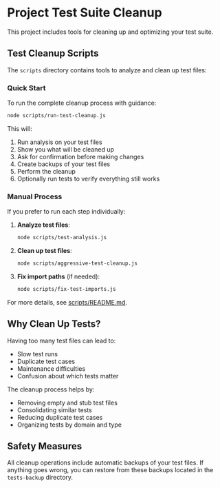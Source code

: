 # Project Test Suite Cleanup

This project includes tools for cleaning up and optimizing your test suite.

## Test Cleanup Scripts

The `scripts` directory contains tools to analyze and clean up test files:

### Quick Start

To run the complete cleanup process with guidance:

```bash
node scripts/run-test-cleanup.js
```

This will:
1. Run analysis on your test files
2. Show you what will be cleaned up
3. Ask for confirmation before making changes
4. Create backups of your test files
5. Perform the cleanup
6. Optionally run tests to verify everything still works

### Manual Process

If you prefer to run each step individually:

1. **Analyze test files**:
   ```bash
   node scripts/test-analysis.js
   ```

2. **Clean up test files**:
   ```bash
   node scripts/aggressive-test-cleanup.js
   ```

3. **Fix import paths** (if needed):
   ```bash
   node scripts/fix-test-imports.js
   ```

For more details, see [scripts/README.md](scripts/README.md).

## Why Clean Up Tests?

Having too many test files can lead to:
- Slow test runs
- Duplicate test cases
- Maintenance difficulties
- Confusion about which tests matter

The cleanup process helps by:
- Removing empty and stub test files
- Consolidating similar tests
- Reducing duplicate test cases
- Organizing tests by domain and type

## Safety Measures

All cleanup operations include automatic backups of your test files. If anything goes wrong, you can restore from these backups located in the `tests-backup` directory. 